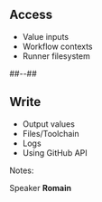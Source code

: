 <!-- .slide: class="two-column" -->

## Access

- Value inputs
- Workflow contexts
- Runner filesystem

##--##

## Write

- Output values
- Files/Toolchain
- Logs
- Using GitHub API

Notes:

Speaker **Romain**
